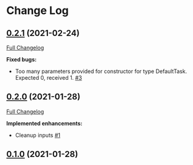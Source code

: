 # Change Log

## [0.2.1](https://github.com/joffrey-bion/hashcode-submit-gradle-plugin/tree/0.2.1) (2021-02-24)
[Full Changelog](https://github.com/joffrey-bion/hashcode-submit-gradle-plugin/compare/0.2.0...0.2.1)

**Fixed bugs:**

- Too many parameters provided for constructor for type DefaultTask. Expected 0, received 1. [\#3](https://github.com/joffrey-bion/hashcode-submit-gradle-plugin/issues/3)

## [0.2.0](https://github.com/joffrey-bion/hashcode-submit-gradle-plugin/tree/0.2.0) (2021-01-28)
[Full Changelog](https://github.com/joffrey-bion/hashcode-submit-gradle-plugin/compare/0.1.0...0.2.0)

**Implemented enhancements:**

- Cleanup inputs [\#1](https://github.com/joffrey-bion/hashcode-submit-gradle-plugin/issues/1)

## [0.1.0](https://github.com/joffrey-bion/hashcode-submit-gradle-plugin/tree/0.1.0) (2021-01-28)

